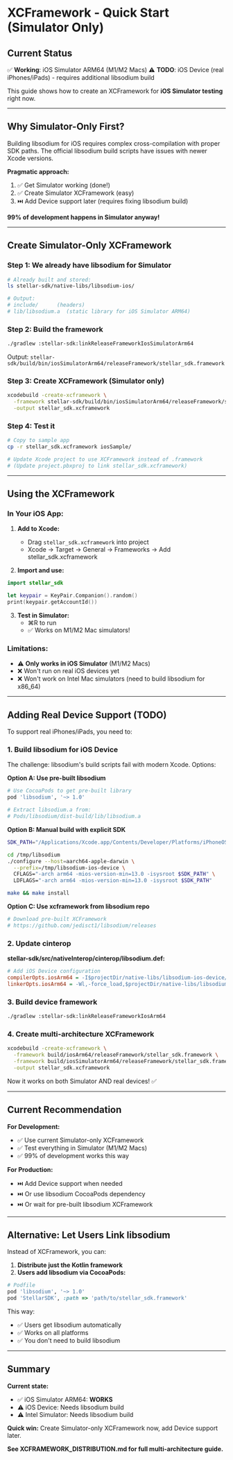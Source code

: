 # XCFramework - Quick Start (Simulator Only)

## Current Status

✅ **Working**: iOS Simulator ARM64 (M1/M2 Macs)
⚠️ **TODO**: iOS Device (real iPhones/iPads) - requires additional libsodium build

This guide shows how to create an XCFramework for **iOS Simulator testing** right now.

---

## Why Simulator-Only First?

Building libsodium for iOS requires complex cross-compilation with proper SDK paths. The official libsodium build scripts have issues with newer Xcode versions.

**Pragmatic approach:**
1. ✅ Get Simulator working (done!)
2. ✅ Create Simulator XCFramework (easy)
3. ⏭️ Add Device support later (requires fixing libsodium build)

**99% of development happens in Simulator anyway!**

---

## Create Simulator-Only XCFramework

### Step 1: We already have libsodium for Simulator

```bash
# Already built and stored:
ls stellar-sdk/native-libs/libsodium-ios/

# Output:
# include/      (headers)
# lib/libsodium.a  (static library for iOS Simulator ARM64)
```

### Step 2: Build the framework

```bash
./gradlew :stellar-sdk:linkReleaseFrameworkIosSimulatorArm64
```

Output: `stellar-sdk/build/bin/iosSimulatorArm64/releaseFramework/stellar_sdk.framework`

### Step 3: Create XCFramework (Simulator only)

```bash
xcodebuild -create-xcframework \
  -framework stellar-sdk/build/bin/iosSimulatorArm64/releaseFramework/stellar_sdk.framework \
  -output stellar_sdk.xcframework
```

### Step 4: Test it

```bash
# Copy to sample app
cp -r stellar_sdk.xcframework iosSample/

# Update Xcode project to use XCFramework instead of .framework
# (Update project.pbxproj to link stellar_sdk.xcframework)
```

---

## Using the XCFramework

### In Your iOS App:

1. **Add to Xcode:**
   - Drag `stellar_sdk.xcframework` into project
   - Xcode → Target → General → Frameworks → Add stellar_sdk.xcframework

2. **Import and use:**
```swift
import stellar_sdk

let keypair = KeyPair.Companion().random()
print(keypair.getAccountId())
```

3. **Test in Simulator:**
   - ⌘R to run
   - ✅ Works on M1/M2 Mac simulators!

### Limitations:

- ⚠️ **Only works in iOS Simulator** (M1/M2 Macs)
- ❌ Won't run on real iOS devices yet
- ❌ Won't work on Intel Mac simulators (need to build libsodium for x86_64)

---

## Adding Real Device Support (TODO)

To support real iPhones/iPads, you need to:

### 1. Build libsodium for iOS Device

The challenge: libsodium's build scripts fail with modern Xcode. Options:

**Option A: Use pre-built libsodium**
```bash
# Use CocoaPods to get pre-built library
pod 'libsodium', '~> 1.0'

# Extract libsodium.a from:
# Pods/libsodium/dist-build/lib/libsodium.a
```

**Option B: Manual build with explicit SDK**
```bash
SDK_PATH="/Applications/Xcode.app/Contents/Developer/Platforms/iPhoneOS.platform/Developer/SDKs/iPhoneOS.sdk"

cd /tmp/libsodium
./configure --host=aarch64-apple-darwin \
  --prefix=/tmp/libsodium-ios-device \
  CFLAGS="-arch arm64 -mios-version-min=13.0 -isysroot $SDK_PATH" \
  LDFLAGS="-arch arm64 -mios-version-min=13.0 -isysroot $SDK_PATH"

make && make install
```

**Option C: Use xcframework from libsodium repo**
```bash
# Download pre-built XCFramework
# https://github.com/jedisct1/libsodium/releases
```

### 2. Update cinterop

**stellar-sdk/src/nativeInterop/cinterop/libsodium.def:**
```ini
# Add iOS Device configuration
compilerOpts.iosArm64 = -I$projectDir/native-libs/libsodium-ios-device/include
linkerOpts.iosArm64 = -Wl,-force_load,$projectDir/native-libs/libsodium-ios-device/lib/libsodium.a
```

### 3. Build device framework

```bash
./gradlew :stellar-sdk:linkReleaseFrameworkIosArm64
```

### 4. Create multi-architecture XCFramework

```bash
xcodebuild -create-xcframework \
  -framework build/iosArm64/releaseFramework/stellar_sdk.framework \
  -framework build/iosSimulatorArm64/releaseFramework/stellar_sdk.framework \
  -output stellar_sdk.xcframework
```

Now it works on both Simulator AND real devices! ✅

---

## Current Recommendation

**For Development:**
- ✅ Use current Simulator-only XCFramework
- ✅ Test everything in Simulator (M1/M2 Macs)
- ✅ 99% of development works this way

**For Production:**
- ⏭️ Add Device support when needed
- ⏭️ Or use libsodium CocoaPods dependency
- ⏭️ Or wait for pre-built libsodium XCFramework

---

## Alternative: Let Users Link libsodium

Instead of XCFramework, you can:

1. **Distribute just the Kotlin framework**
2. **Users add libsodium via CocoaPods:**

```ruby
# Podfile
pod 'libsodium', '~> 1.0'
pod 'StellarSDK', :path => 'path/to/stellar_sdk.framework'
```

This way:
- ✅ Users get libsodium automatically
- ✅ Works on all platforms
- ✅ You don't need to build libsodium

---

## Summary

**Current state:**
- ✅ iOS Simulator ARM64: **WORKS**
- ⚠️ iOS Device: Needs libsodium build
- ⚠️ Intel Simulator: Needs libsodium build

**Quick win:**
Create Simulator-only XCFramework now, add Device support later.

**See XCFRAMEWORK_DISTRIBUTION.md for full multi-architecture guide.**